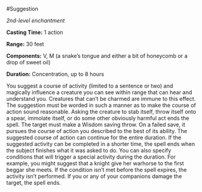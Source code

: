 #Suggestion

_2nd-level enchantment_

__Casting Time:__ 1 action

__Range:__ 30 feet

__Components:__ V, M (a snake’s tongue and either a bit of honeycomb or a drop of sweet oil)

__Duration:__ Concentration, up to 8 hours

You suggest a course of activity (limited to a sentence or two) and magically influence a creature 
you can see within range that can hear and understand you. Creatures that can’t be charmed are immune to this effect. 
The suggestion must be worded in such a manner as to make the course of action sound reasonable. 
Asking the creature to stab itself, throw itself onto a spear, immolate itself, 
or do some other obviously harmful act ends the spell. 
The target must make a Wisdom saving throw. 
On a failed save, it pursues the course of action you described to the best of its ability. 
The suggested course of action can continue for the entire duration. 
If the suggested activity can be completed in a shorter time, 
the spell ends when the subject finishes what it was asked to do. 
You can also specify conditions that will trigger a special activity during the duration. 
For example, you might suggest that a knight give her warhorse to the first beggar she meets. 
If the condition isn’t met before the spell expires, the activity isn’t performed. 
If you or any of your companions damage the target, the spell ends.
